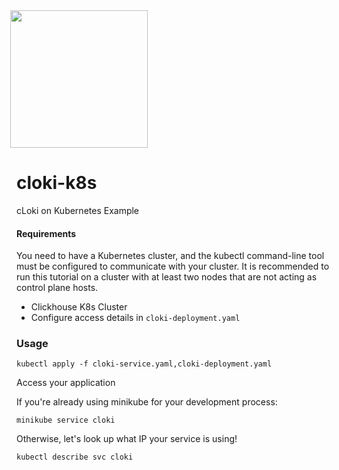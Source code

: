 <img src='https://user-images.githubusercontent.com/1423657/147935343-598c7dfd-1412-4bad-9ac6-636994810443.png' style="margin-left:-10px" width=220>

# cloki-k8s
cLoki on Kubernetes Example


#### Requirements
You need to have a Kubernetes cluster, and the kubectl command-line tool must be configured to communicate with your cluster. It is recommended to run this tutorial on a cluster with at least two nodes that are not acting as control plane hosts. 

- Clickhouse K8s Cluster
- Configure access details in `cloki-deployment.yaml`

### Usage

```
kubectl apply -f cloki-service.yaml,cloki-deployment.yaml
```

Access your application

If you're already using minikube for your development process:
```
minikube service cloki
```

Otherwise, let's look up what IP your service is using!
```
kubectl describe svc cloki
```
